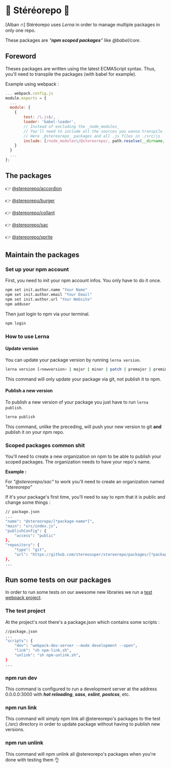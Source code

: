 # 🚀 Stéréorepo 🚀

[Alban 🔥] Stéréorepo uses _Lerna_ in order to manage multiple packages in only one repo.

These packages are _"**npm scoped packages**"_ like _@babel/core_.

## Foreword

Theses packages are written using the latest ECMAScript syntax. Thus, you'll need to transpile the packages (with babel for example).

Example using webpack : 

```js
... webpack.config.js
module.exports = {
  ...
  module: {
    {
        test: /\.js$/,
        loader: 'babel-loader',
        // Instead of excluding the _node_modules_
        // You'll need to include all the sources you wanna transpile
        // Here _@stereorepo_ packages and all .js files in ./src/js
        include: [/node_modules\/@stereorepo/, path.resolve(__dirname, 'src', 'js')]
    }
  }
  ...
};

```

## The packages

👉 [@stereorepo/accordion](https://github.com/stereosuper/stereorepo/tree/master/packages/accordion)

👉 [@stereorepo/burger](https://github.com/stereosuper/stereorepo/tree/master/packages/burger)

👉 [@stereorepo/collant](https://github.com/stereosuper/stereorepo/tree/master/packages/collant)

👉 [@stereorepo/sac](https://github.com/stereosuper/stereorepo/tree/master/packages/sac)

👉 [@stereorepo/sprite](https://github.com/stereosuper/stereorepo/tree/master/packages/sprite)

## Maintain the packages

### Set up your npm account

First, you need to init your npm account infos. You only have to do it once.

```sh
npm set init.author.name "Your Name"
npm set init.author.email "Your Email"
npm set init.author.url "Your Website"
npm adduser
```

Then just login to npm via your terminal.

```sh
npm login
```

### How to use Lerna

#### Update version

You can update your package version by running `lerna version`.

```sh
lerna version [<newversion> | major | minor | patch | premajor | preminor | prepatch | prerelease]
```

This command will only update your package via git, not publish it to npm.

#### Publish a new version

To publish a new version of your package you just have to run `lerna publish`.

```sh
lerna publish
```

This command, unlike the preceding, will push your new version to git **and** publish it on your npm repo.

### Scoped packages common shit

You'll need to create a new organization on npm to be able to publish your scoped packages. The organization needs to have your repo's name.

**Example :**

For _"@stereorepo/sac"_ to work you'll need to create an organization named _"stereorepo"_

If it's your package's first time, you'll need to say to npm that it is public and change some things :

```sh
// package.json
...
"name": "@stereorepo/[*package-name*]",
"main": "src/index.js",
"publishConfig": {
    "access": "public"
},
"repository": {
    "type": "git",
    "url": "https://github.com/stereosuper/stereorepo/packages/[*package-name*]"
},
...
```

## Run some tests on our packages

In order to run some tests on our awesome new libraries we run a [test webpack project](https://github.com/stereosuper/stereorepo/tree/master/src).

### The test project

At the project's root there's a package.json which contains some scripts :

```sh
//package.json
...
"scripts": {
    "dev": "webpack-dev-server --mode development --open",
    "link": "sh npm-link.sh",
    "unlink": "sh npm-unlink.sh",
}
...
```

### npm run dev

This command is configured to run a development server at the address 0.0.0.0:3000 with **_hot reloading_**, **_sass_**, **_eslint_**, **_postcss_**, etc.

### npm run link

This command will simply npm link all @stereorepo's packages to the test (./src) directory in order to update package without having to publish new versions.

### npm run unlink

This command will npm unlink all @stereorepo's packages when you're done with testing them 👌

